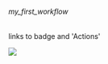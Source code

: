###### my_first_workflow



links to badge and 'Actions'

[![](https://github.com/pavelpminaev/my_first_workflow/actions/workflows/github-actions.yml/badge.svg)](https://github.com/pavelpminaev/my_first_workflow/actions/workflows/github-actions.yml)